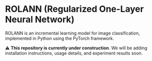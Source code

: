 # ROLANN (Regularized One-Layer Neural Network)

ROLANN is an incremental learning model for image classification, implemented in Python using the PyTorch framework.

⚠️ **This repository is currently under construction**. We will be adding installation instructions, usage details, and experiment results soon.

